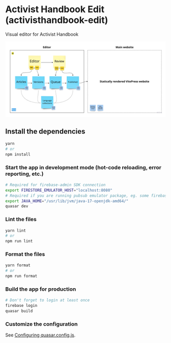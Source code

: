 # Activist Handbook Edit (activisthandbook-edit)

Visual editor for Activist Handbook

![Database visualised](assets/database-visualised.jpg)

## Install the dependencies

```bash
yarn
# or
npm install
```

### Start the app in development mode (hot-code reloading, error reporting, etc.)

```bash
# Required for firebase-admin SDK connection
export FIRESTORE_EMULATOR_HOST="localhost:8080"
# Required if you are running pubsub emulator package, eg. some firebase functions use it
export JAVA_HOME="/usr/lib/jvm/java-17-openjdk-amd64/"
quasar dev
```

### Lint the files

```bash
yarn lint
# or
npm run lint
```

### Format the files

```bash
yarn format
# or
npm run format
```

### Build the app for production

```bash
# Don't forget to login at least once
firebase login
quasar build
```

### Customize the configuration

See [Configuring quasar.config.js](https://v2.quasar.dev/quasar-cli-vite/quasar-config-js).
